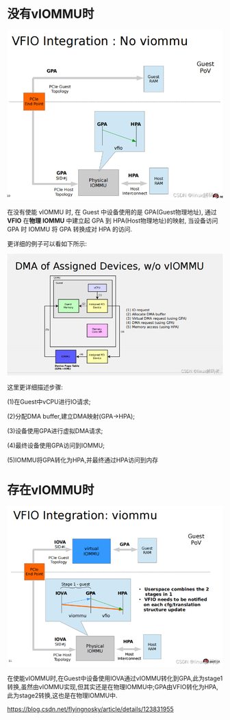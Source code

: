 
# 没有vIOMMU时

![2022-08-16-21-57-02.png](./images/2022-08-16-21-57-02.png)

在没有使能 vIOMMU 时, 在 Guest 中设备使用的是 GPA(Guest物理地址), 通过 **VFIO** 在**物理 IOMMU** 中建立起 GPA 到 HPA(Host物理地址)的映射, 当设备访问 GPA 时 IOMMU 将 GPA 转换成对 HPA 的访问.

更详细的例子可以看如下所示:

![2022-08-16-21-57-16.png](./images/2022-08-16-21-57-16.png)

这里更详细描述步骤:

(1)在Guest中vCPU进行IO请求;

(2)分配DMA buffer,建立DMA映射(GPA->HPA);

(3)设备使用GPA进行虚拟DMA请求;

(4)最终设备使用GPA访问到IOMMU;

(5)IOMMU将GPA转化为HPA,并最终通过HPA访问到内存

# 存在vIOMMU时

![2022-08-16-21-57-30.png](./images/2022-08-16-21-57-30.png)

在使能vIOMMU时,在Guest中设备使用IOVA通过vIOMMU转化到GPA,此为stage1转换,虽然由vIOMMU实现,但其实还是在物理IOMMU中;GPA由VFIO转化为HPA,此为stage2转换,这也是在物理IOMMU中.

https://blog.csdn.net/flyingnosky/article/details/123831955